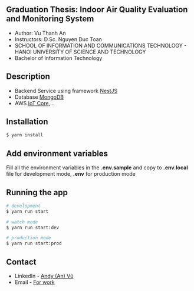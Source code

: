 ## Graduation Thesis: Indoor Air Quality Evaluation and Monitoring System
- Author: Vu Thanh An
- Instructors: D.Sc. Nguyen Duc Toan
- SCHOOL OF INFORMATION AND COMMUNICATIONS TECHNOLOGY - HANOI UNIVERSITY OF SCIENCE AND TECHNOLOGY
- Bachelor of Information Technology

## Description
- Backend Service using framework [NestJS](https://nestjs.com/)
- Database [MongoDB](https://www.mongodb.com/)
- AWS [IoT Core](https://aws.amazon.com/iot-core/),...

## Installation

```bash
$ yarn install
```

## Add environment variables
Fill all the environment variables in the **.env.sample** and copy to **.env.local** file for development mode, **.env** for production mode

## Running the app

```bash
# development
$ yarn run start

# watch mode
$ yarn run start:dev

# production mode
$ yarn run start:prod
```

## Contact

- LinkedIn - [Andy (An) Vũ](https://www.linkedin.com/in/andiezz/)
- Email - [For work](vthanh.an57@gmail.com)
